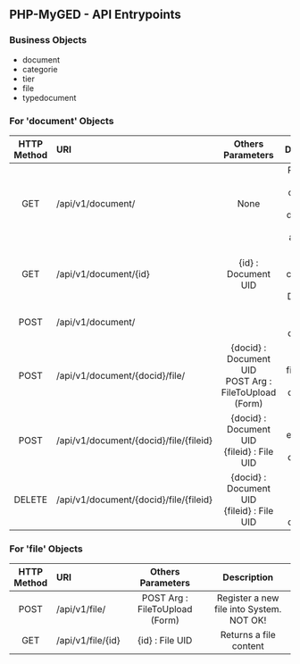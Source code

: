 ## PHP-MyGED - API Entrypoints

### Business Objects
+ document
+ categorie
+ tier
+ file
+ typedocument

### For 'document' Objects

|HTTP <br/> Method|URI|Others <br/> Parameters|Description|
|:----------:|:---|:---:|:----:|
|GET|/api/v1/document/|None|Returns an array containing all documents main attributes.|
|GET|/api/v1/document/{id}|{id} : Document UID|Returns data concerning aimed Document.|
|POST|/api/v1/document/|| Create a new document.|
|POST|/api/v1/document/{docid}/file/|{docid} : Document UID <br/>POST Arg : FileToUpload (Form)| Upload a file and link it to the document.|
|POST|/api/v1/document/{docid}/file/{fileid}|{docid} : Document UID <br/>{fileid} : File UID| Link an existing file to the document.|
|DELETE|/api/v1/document/{docid}/file/{fileid}|{docid} : Document UID <br/>{fileid} : File UID| Delete a link between file and document.|


### For 'file' Objects

|HTTP <br/> Method|URI|Others <br/> Parameters|Description|
|:----------:|:---|:---:|:----:|
|POST|/api/v1/file/|POST Arg : FileToUpload (Form) |Register a new file into System. NOT OK!|
|GET|/api/v1/file/{id}|{id} : File UID|Returns a file content|
